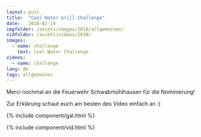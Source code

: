 ```yaml
---
layout: post
title:  "Cool Water Grill Challenge"
date:   2018-02-14
imgfolder: /assets/images/2018/allgemeines/
vidfolder: /assets/videos/2018/
images:
  - name: challenge
    text: Cool Water Challenge
videos:
  - name: challenge
lang: de
tags: allgemeines
---
```


Merci nochmal an die Feuerwehr Schwabmühlhausen für die Nominierung!

Zur Erklärung schaut euch am besten des Video einfach an :)

{% include component/gal.html %}

{% include component/vid.html %}
